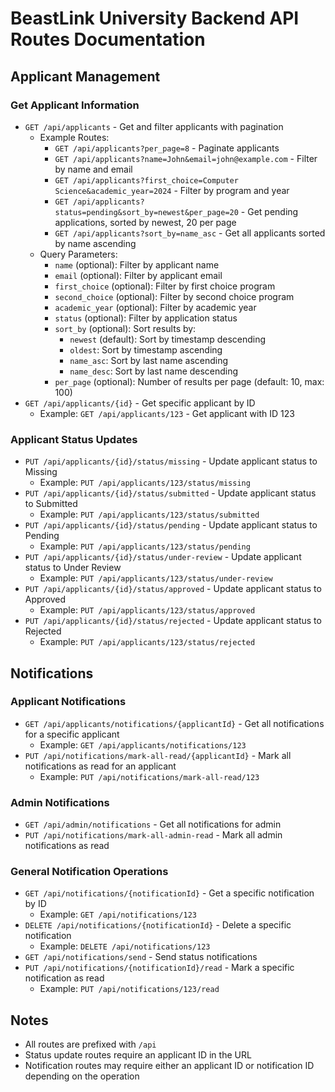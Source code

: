 # BeastLink University Backend API Routes Documentation

## Applicant Management

### Get Applicant Information

-   `GET /api/applicants` - Get and filter applicants with pagination
    -   Example Routes:
        -   `GET /api/applicants?per_page=8` - Paginate applicants
        -   `GET /api/applicants?name=John&email=john@example.com` - Filter by name and email
        -   `GET /api/applicants?first_choice=Computer Science&academic_year=2024` - Filter by program and year
        -   `GET /api/applicants?status=pending&sort_by=newest&per_page=20` - Get pending applications, sorted by newest, 20 per page
        -   `GET /api/applicants?sort_by=name_asc` - Get all applicants sorted by name ascending
    -   Query Parameters:
        -   `name` (optional): Filter by applicant name
        -   `email` (optional): Filter by applicant email
        -   `first_choice` (optional): Filter by first choice program
        -   `second_choice` (optional): Filter by second choice program
        -   `academic_year` (optional): Filter by academic year
        -   `status` (optional): Filter by application status
        -   `sort_by` (optional): Sort results by:
            -   `newest` (default): Sort by timestamp descending
            -   `oldest`: Sort by timestamp ascending
            -   `name_asc`: Sort by last name ascending
            -   `name_desc`: Sort by last name descending
        -   `per_page` (optional): Number of results per page (default: 10, max: 100)
-   `GET /api/applicants/{id}` - Get specific applicant by ID
    -   Example: `GET /api/applicants/123` - Get applicant with ID 123

### Applicant Status Updates

-   `PUT /api/applicants/{id}/status/missing` - Update applicant status to Missing
    -   Example: `PUT /api/applicants/123/status/missing`
-   `PUT /api/applicants/{id}/status/submitted` - Update applicant status to Submitted
    -   Example: `PUT /api/applicants/123/status/submitted`
-   `PUT /api/applicants/{id}/status/pending` - Update applicant status to Pending
    -   Example: `PUT /api/applicants/123/status/pending`
-   `PUT /api/applicants/{id}/status/under-review` - Update applicant status to Under Review
    -   Example: `PUT /api/applicants/123/status/under-review`
-   `PUT /api/applicants/{id}/status/approved` - Update applicant status to Approved
    -   Example: `PUT /api/applicants/123/status/approved`
-   `PUT /api/applicants/{id}/status/rejected` - Update applicant status to Rejected
    -   Example: `PUT /api/applicants/123/status/rejected`

## Notifications

### Applicant Notifications

-   `GET /api/applicants/notifications/{applicantId}` - Get all notifications for a specific applicant
    -   Example: `GET /api/applicants/notifications/123`
-   `PUT /api/notifications/mark-all-read/{applicantId}` - Mark all notifications as read for an applicant
    -   Example: `PUT /api/notifications/mark-all-read/123`

### Admin Notifications

-   `GET /api/admin/notifications` - Get all notifications for admin
-   `PUT /api/notifications/mark-all-admin-read` - Mark all admin notifications as read

### General Notification Operations

-   `GET /api/notifications/{notificationId}` - Get a specific notification by ID
    -   Example: `GET /api/notifications/123`
-   `DELETE /api/notifications/{notificationId}` - Delete a specific notification
    -   Example: `DELETE /api/notifications/123`
-   `GET /api/notifications/send` - Send status notifications
-   `PUT /api/notifications/{notificationId}/read` - Mark a specific notification as read
    -   Example: `PUT /api/notifications/123/read`

## Notes

-   All routes are prefixed with `/api`
-   Status update routes require an applicant ID in the URL
-   Notification routes may require either an applicant ID or notification ID depending on the operation
